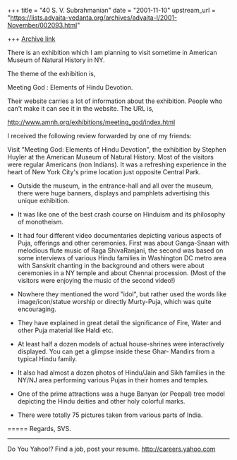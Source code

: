 +++
title = "40 S. V. Subrahmanian"
date = "2001-11-10"
upstream_url = "https://lists.advaita-vedanta.org/archives/advaita-l/2001-November/002093.html"

+++
[Archive link](https://lists.advaita-vedanta.org/archives/advaita-l/2001-November/002093.html)

There is an exhibition which I am planning to visit sometime in American Museum
of Natural History in NY.

The theme of the exhibition is,

Meeting God : Elements of Hindu Devotion.

Their website carries a lot of information about the exhibition.  People who
can't make it can see it in the website.  The URL is,

http://www.amnh.org/exhibitions/meeting_god/index.html

I received the following review forwarded by one of my friends:

Visit "Meeting God: Elements of Hindu Devotion", the exhibition by Stephen
Huyler at the American Museum of Natural History. Most of the visitors were
regular Americans (non Indians). It was a refreshing experience in the heart
of New York City's prime location just opposite Central Park.

- Outside the museum, in the entrance-hall and all over the museum,
there were huge banners, displays and pamphlets advertising this
unique exhibition.

- It was like one of the best crash course on Hinduism and its
philosophy of monotheism.

- It had four different video documentaries depicting various aspects
of Puja, offerings and other ceremonies. First was about Ganga-Snaan
with melodious flute music of Raga ShivaRanjani, the second was based
on some interviews of various Hindu families in Washington DC metro
area with Sanskrit chanting in the background and others were about
ceremonies in a NY temple and about Chennai procession. (Most of the
visitors were enjoying the music of the second video!)

- Nowhere they mentioned the word "idol", but rather used the words
like image/icon/statue worship or directly Murty-Puja, which was
quite encouraging.

- They have explained in great detail the significance of Fire, Water
and other Puja material like Haldi etc.

- At least half a dozen models of actual house-shrines were
interactively displayed. You can get a glimpse inside these Ghar-
Mandirs from a typical Hindu family.

- It also had almost a dozen photos of Hindu/Jain and Sikh families
in the NY/NJ area performing various Pujas in their homes and temples.

- One of the prime attractions was a huge Banyan (or Peepal) tree
model depicting the Hindu deities and other holy colorful marks.

- There were totally 75 pictures taken from various parts of India.



=====
Regards,
SVS.

__________________________________________________
Do You Yahoo!?
Find a job, post your resume.
http://careers.yahoo.com

